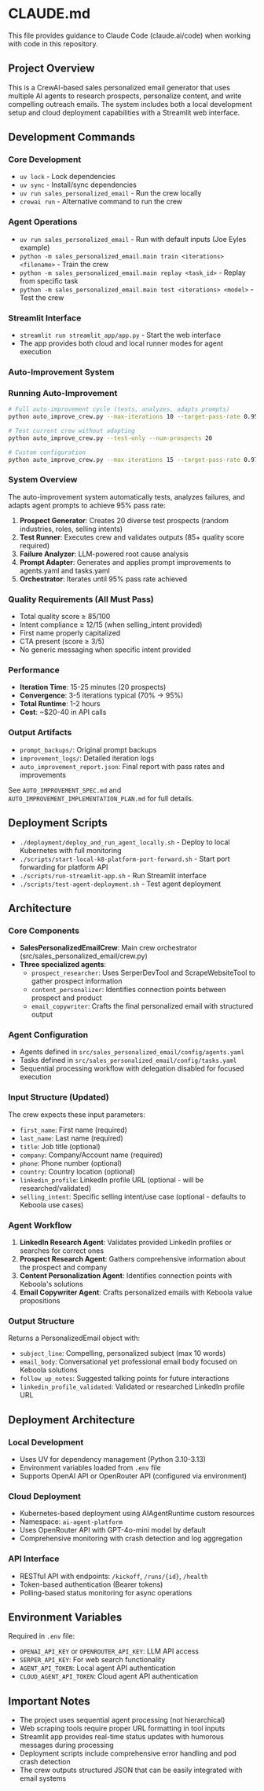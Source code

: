 # CLAUDE.md

This file provides guidance to Claude Code (claude.ai/code) when working with code in this repository.

## Project Overview

This is a CrewAI-based sales personalized email generator that uses multiple AI agents to research prospects, personalize content, and write compelling outreach emails. The system includes both a local development setup and cloud deployment capabilities with a Streamlit web interface.

## Development Commands

### Core Development
- `uv lock` - Lock dependencies
- `uv sync` - Install/sync dependencies
- `uv run sales_personalized_email` - Run the crew locally
- `crewai run` - Alternative command to run the crew

### Agent Operations
- `uv run sales_personalized_email` - Run with default inputs (Joe Eyles example)
- `python -m sales_personalized_email.main train <iterations> <filename>` - Train the crew
- `python -m sales_personalized_email.main replay <task_id>` - Replay from specific task
- `python -m sales_personalized_email.main test <iterations> <model>` - Test the crew

### Streamlit Interface
- `streamlit run streamlit_app/app.py` - Start the web interface
- The app provides both cloud and local runner modes for agent execution

### Auto-Improvement System

### Running Auto-Improvement
```bash
# Full auto-improvement cycle (tests, analyzes, adapts prompts)
python auto_improve_crew.py --max-iterations 10 --target-pass-rate 0.95 --num-prospects 20

# Test current crew without adapting
python auto_improve_crew.py --test-only --num-prospects 20

# Custom configuration
python auto_improve_crew.py --max-iterations 15 --target-pass-rate 0.97 --num-prospects 30 --output-report my_report.json
```

### System Overview
The auto-improvement system automatically tests, analyzes failures, and adapts agent prompts to achieve 95% pass rate:
1. **Prospect Generator**: Creates 20 diverse test prospects (random industries, roles, selling intents)
2. **Test Runner**: Executes crew and validates outputs (85+ quality score required)
3. **Failure Analyzer**: LLM-powered root cause analysis
4. **Prompt Adapter**: Generates and applies prompt improvements to agents.yaml and tasks.yaml
5. **Orchestrator**: Iterates until 95% pass rate achieved

### Quality Requirements (All Must Pass)
- Total quality score ≥ 85/100
- Intent compliance ≥ 12/15 (when selling_intent provided)
- First name properly capitalized
- CTA present (score ≥ 3/5)
- No generic messaging when specific intent provided

### Performance
- **Iteration Time**: 15-25 minutes (20 prospects)
- **Convergence**: 3-5 iterations typical (70% → 95%)
- **Total Runtime**: 1-2 hours
- **Cost**: ~$20-40 in API calls

### Output Artifacts
- `prompt_backups/`: Original prompt backups
- `improvement_logs/`: Detailed iteration logs
- `auto_improvement_report.json`: Final report with pass rates and improvements

See `AUTO_IMPROVEMENT_SPEC.md` and `AUTO_IMPROVEMENT_IMPLEMENTATION_PLAN.md` for full details.

## Deployment Scripts
- `./deployment/deploy_and_run_agent_locally.sh` - Deploy to local Kubernetes with full monitoring
- `./scripts/start-local-k8-platform-port-forward.sh` - Start port forwarding for platform API
- `./scripts/run-streamlit-app.sh` - Run Streamlit interface
- `./scripts/test-agent-deployment.sh` - Test agent deployment

## Architecture

### Core Components
- **SalesPersonalizedEmailCrew**: Main crew orchestrator (src/sales_personalized_email/crew.py)
- **Three specialized agents**:
  - `prospect_researcher`: Uses SerperDevTool and ScrapeWebsiteTool to gather prospect information
  - `content_personalizer`: Identifies connection points between prospect and product
  - `email_copywriter`: Crafts the final personalized email with structured output

### Agent Configuration
- Agents defined in `src/sales_personalized_email/config/agents.yaml`
- Tasks defined in `src/sales_personalized_email/config/tasks.yaml`
- Sequential processing workflow with delegation disabled for focused execution

### Input Structure (Updated)
The crew expects these input parameters:
- `first_name`: First name (required)
- `last_name`: Last name (required)
- `title`: Job title (optional)
- `company`: Company/Account name (required)
- `phone`: Phone number (optional)
- `country`: Country location (optional)
- `linkedin_profile`: LinkedIn profile URL (optional - will be researched/validated)
- `selling_intent`: Specific selling intent/use case (optional - defaults to Keboola use cases)

### Agent Workflow
1. **LinkedIn Research Agent**: Validates provided LinkedIn profiles or searches for correct ones
2. **Prospect Research Agent**: Gathers comprehensive information about the prospect and company
3. **Content Personalization Agent**: Identifies connection points with Keboola's solutions
4. **Email Copywriter Agent**: Crafts personalized emails with Keboola value propositions

### Output Structure
Returns a PersonalizedEmail object with:
- `subject_line`: Compelling, personalized subject (max 10 words)
- `email_body`: Conversational yet professional email body focused on Keboola solutions
- `follow_up_notes`: Suggested talking points for future interactions
- `linkedin_profile_validated`: Validated or researched LinkedIn profile URL

## Deployment Architecture

### Local Development
- Uses UV for dependency management (Python 3.10-3.13)
- Environment variables loaded from `.env` file
- Supports OpenAI API or OpenRouter API (configured via environment)

### Cloud Deployment
- Kubernetes-based deployment using AIAgentRuntime custom resources
- Namespace: `ai-agent-platform`
- Uses OpenRouter API with GPT-4o-mini model by default
- Comprehensive monitoring with crash detection and log aggregation

### API Interface
- RESTful API with endpoints: `/kickoff`, `/runs/{id}`, `/health`
- Token-based authentication (Bearer tokens)
- Polling-based status monitoring for async operations

## Environment Variables

Required in `.env` file:
- `OPENAI_API_KEY` or `OPENROUTER_API_KEY`: LLM API access
- `SERPER_API_KEY`: For web search functionality
- `AGENT_API_TOKEN`: Local agent API authentication
- `CLOUD_AGENT_API_TOKEN`: Cloud agent API authentication

## Important Notes

- The project uses sequential agent processing (not hierarchical)
- Web scraping tools require proper URL formatting in tool inputs
- Streamlit app provides real-time status updates with humorous messages during processing
- Deployment scripts include comprehensive error handling and pod crash detection
- The crew outputs structured JSON that can be easily integrated with email systems
